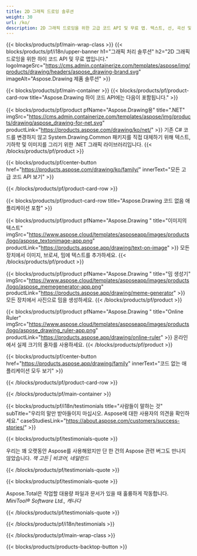 ```yaml
---
title: 2D 그래픽 드로잉 솔루션 
weight: 30
url: /ko/
description: 2D 그래픽 드로잉을 위한 고급 코드 API 및 무료 앱. 텍스트, 선, 곡선 및 그림을 그리는 기능은 물론 이미지를 다른 형식으로 변환하는 기능도 있습니다.
---
```


{{< blocks/products/pf/main-wrap-class >}}
{{< blocks/products/pf/i18n/upper-banner h1="그래픽 처리 솔루션" h2="2D 그래픽 드로잉을 위한 하이 코드 API 및 무료 앱입니다." logoImageSrc="https://cms.admin.containerize.com/templates/aspose/img/products/drawing/headers/aspose_drawing-brand.svg" imageAlt="Aspose.Drawing 제품 솔루션" >}}

{{< blocks/products/pf/main-container >}}
{{< blocks/products/pf/product-card-row title="Aspose.Drawing 하이 코드 API에는 다음이 포함됩니다." >}}

{{< blocks/products/pf/product pfName="Aspose.Drawing용" title=".NET" imgSrc="https://cms.admin.containerize.com/templates/aspose/img/products/drawing/aspose_drawing-for-net.svg" productLink="https://products.aspose.com/drawing/ko/net/" >}}
기존 C# 코드를 변경하지 않고 System.Drawing.Common 패키지를 직접 대체하기 위해 텍스트, 기하학 및 이미지를 그리기 위한 .NET 그래픽 라이브러리입니다.
{{< /blocks/products/pf/product >}}

{{< blocks/products/pf/center-button href="https://products.aspose.com/drawing/ko/family/" innerText="모든 고급 코드 API 보기" >}}

{{< /blocks/products/pf/product-card-row >}}

{{< blocks/products/pf/product-card-row title="Aspose.Drawing 코드 없음 애플리케이션 포함" >}}

{{< blocks/products/pf/product pfName="Aspose.Drawing " title="이미지의 텍스트" imgSrc="https://www.aspose.cloud/templates/asposeapp/images/products/logo/aspose_textonimage-app.png" productLink="https://products.aspose.app/drawing/text-on-image" >}}
모든 장치에서 이미지, 브로셔, 밈에 텍스트를 추가하세요.
{{< /blocks/products/pf/product >}}

{{< blocks/products/pf/product pfName="Aspose.Drawing " title="밈 생성기" imgSrc="https://www.aspose.cloud/templates/asposeapp/images/products/logo/aspose_memegenerator-app.png" productLink="https://products.aspose.app/drawing/meme-generator" >}}
모든 장치에서 사진으로 밈을 생성하세요.
{{< /blocks/products/pf/product >}}

{{< blocks/products/pf/product pfName="Aspose.Drawing " title="Online Ruler" imgSrc="https://www.aspose.cloud/templates/asposeapp/images/products/logo/aspose_drawing_ruler-app.png" productLink="https://products.aspose.app/drawing/online-ruler" >}}
온라인에서 실제 크기의 줄자를 사용하세요.
{{< /blocks/products/pf/product >}}

{{< blocks/products/pf/center-button href="https://products.aspose.app/drawing/family" innerText="코드 없는 애플리케이션 모두 보기" >}}

{{< /blocks/products/pf/product-card-row >}}

{{< /blocks/products/pf/main-container >}}

{{< blocks/products/pf/i18n/testimonials title="사람들이 말하는 것" subTitle="우리의 말만 받아들이지 마십시오. Aspose에 대한 사용자의 의견을 확인하세요." caseStudiesLink="https://about.aspose.com/customers/success-stories/" >}}

{{< blocks/products/pf/testimonials-quote >}}
<p class="first">
 우리는 꽤 오랫동안 Aspose를 사용해왔지만 단 한 건의 Aspose 관련 버그도 만나지 않았습니다.
 <em>
  잭 고든 | 비코어, 네덜란드
 </em>
</p>

{{< /blocks/products/pf/testimonials-quote >}}

{{< blocks/products/pf/testimonials-quote >}}
<p class="second">
 Aspose.Total은 작업할 대용량 파일과 문서가 있을 때 훌륭하게 작동합니다.
 <em>
  MiniTool® Software Ltd., 캐나다
 </em>
</p>

{{< /blocks/products/pf/testimonials-quote >}}

{{< /blocks/products/pf/i18n/testimonials >}}

{{< /blocks/products/pf/main-wrap-class >}}

{{< blocks/products/products-backtop-button >}}
